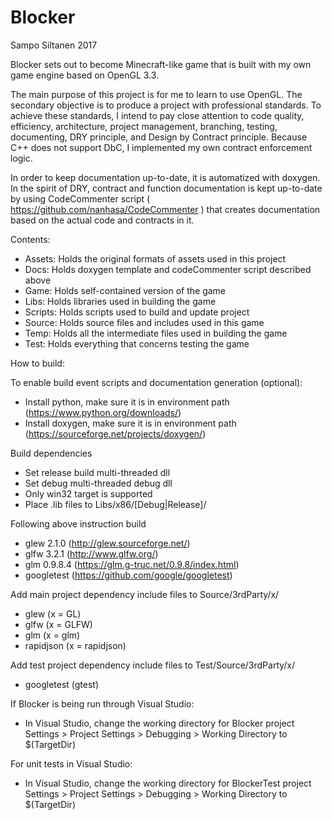 # Blocker

Sampo Siltanen 2017

Blocker sets out to become Minecraft-like game that is built with my own game engine based on OpenGL 3.3. 

The main purpose of this project is for me to learn to use OpenGL. The secondary objective is to produce a project with professional standards. To achieve these standards, I intend to pay close attention to code quality, efficiency, architecture, project management, branching, testing, documenting, DRY principle, and Design by Contract principle. Because C++ does not support DbC, I implemented my own contract enforcement logic.

In order to keep documentation up-to-date, it is automatized with doxygen. In the spirit of DRY, contract and function documentation is kept up-to-date by using CodeCommenter script ( https://github.com/nanhasa/CodeCommenter ) that creates documentation based on the actual code and contracts in it.

Contents:
- Assets: 	Holds the original formats of assets used in this project   
- Docs: 	Holds doxygen template and codeCommenter script described above   
- Game: 	Holds self-contained version of the game   
- Libs: 	Holds libraries used in building the game   
- Scripts:	Holds scripts used to build and update project   
- Source: 	Holds source files and includes used in this game   
- Temp: 	Holds all the intermediate files used in building the game   
- Test: 	Holds everything that concerns testing the game   
   
   
   
How to build:   

To enable build event scripts and documentation generation (optional):     
- Install python, make sure it is in environment path (https://www.python.org/downloads/)    
- Install doxygen, make sure it is in environment path (https://sourceforge.net/projects/doxygen/)    
    
Build dependencies     
- Set release build multi-threaded dll    
- Set debug multi-threaded debug dll     
- Only win32 target is supported    
- Place .lib files to Libs/x86/[Debug|Release]/    
    
Following above instruction build    
- glew 2.1.0 (http://glew.sourceforge.net/)      
- glfw 3.2.1 (http://www.glfw.org/)    
- glm 0.9.8.4 (https://glm.g-truc.net/0.9.8/index.html)    
- googletest (https://github.com/google/googletest)     
     
Add main project dependency include files to Source/3rdParty/x/     
- glew (x = GL)    
- glfw (x = GLFW)    
- glm (x = glm)     
- rapidjson (x = rapidjson)  
        
Add test project dependency include files to Test/Source/3rdParty/x/   
- googletest (gtest)  
     
If Blocker is being run through Visual Studio:
- In Visual Studio, change the working directory for Blocker project
	Settings > Project Settings > Debugging > Working Directory to $(TargetDir)
	
For unit tests in Visual Studio:
- In Visual Studio, change the working directory for BlockerTest project
	Settings > Project Settings > Debugging > Working Directory to $(TargetDir)